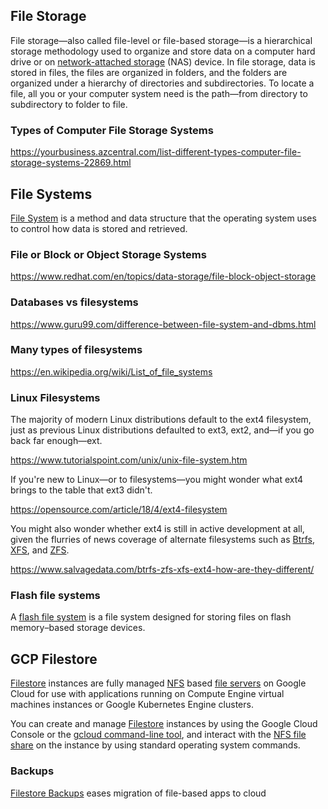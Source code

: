 ## File Storage

File storage—also called file-level or file-based storage—is a hierarchical storage methodology used to organize and store data on a computer hard drive or on [network-attached storage](NAS) (NAS) device. In file storage, data is stored in files, the files are organized in folders, and the folders are organized under a hierarchy of directories and subdirectories. To locate a file, all you or your computer system need is the path—from directory to subdirectory to folder to file.


### Types of Computer File Storage Systems

https://yourbusiness.azcentral.com/list-different-types-computer-file-storage-systems-22869.html


## File Systems

[File System](https://en.wikipedia.org/wiki/File_system) is a method and data structure that the operating system uses to control how data is stored and retrieved.


### File or Block or Object Storage Systems

https://www.redhat.com/en/topics/data-storage/file-block-object-storage


### Databases vs filesystems

https://www.guru99.com/difference-between-file-system-and-dbms.html

### Many types of filesystems


https://en.wikipedia.org/wiki/List_of_file_systems

### Linux Filesystems

The majority of modern Linux distributions default to the ext4 filesystem, just as previous Linux distributions defaulted to ext3, ext2, and—if you go back far enough—ext.

https://www.tutorialspoint.com/unix/unix-file-system.htm

If you're new to Linux—or to filesystems—you might wonder what ext4 brings to the table that ext3 didn't. 

https://opensource.com/article/18/4/ext4-filesystem

You might also wonder whether ext4 is still in active development at all, given the flurries of news coverage of alternate filesystems such as [Btrfs](https://btrfs.wiki.kernel.org/index.php/Main_Page), [XFS](https://en.wikipedia.org/wiki/XFS), and [ZFS](https://en.wikipedia.org/wiki/ZFS).

https://www.salvagedata.com/btrfs-zfs-xfs-ext4-how-are-they-different/




### Flash file systems

A [flash file system](Flash-File-System) is a file system designed for storing files on flash memory–based storage devices.



## GCP Filestore

[Filestore](Filestore) instances are fully managed [NFS](https://en.wikipedia.org/wiki/Network_File_System) based [file servers](https://www.youtube.com/watch?v=8rS8O2RiT80) on Google Cloud  for use with applications running on Compute Engine virtual machines  instances or Google Kubernetes Engine clusters.



You can create and manage [Filestore](https://cloud.google.com/filestore/docs) instances by using the Google Cloud Console or the [gcloud command-line tool](https://cloud.google.com/sdk/gcloud/reference/filestore), and interact with the [NFS file share](https://cloud.google.com/filestore/docs/nfs) on the instance by using standard operating system commands.

### Backups

[Filestore Backups](https://cloud.google.com/blog/products/storage-data-transfer/introducing-filestore-backups)  eases migration of file-based apps to cloud



